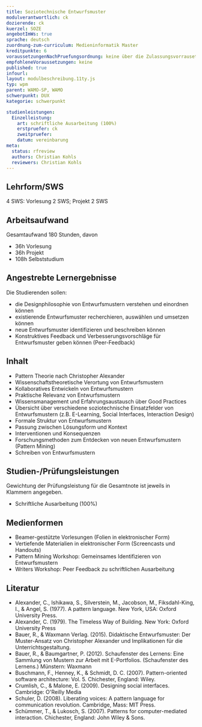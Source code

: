 ```yaml
---
title: Soziotechnische Entwurfsmuster
modulverantwortlich: ck
dozierende: ck
kuerzel: SOZE
angebotImWs: true
sprache: deutsch
zuordnung-zum-curriculum: Medieninformatik Master
kreditpunkte: 6
voraussetzungenNachPruefungsordnung: keine über die Zulassungsvorrausetzungen zum Studium hinausgehenden
empfohleneVoraussetzungen: keine
published: true
infourl: 
layout: modulbeschreibung.11ty.js
typ: wpm
parent: WAMO-SP, WAMO
schwerpunkt: DUX
kategorie: schwerpunkt

studienleistungen:
  Einzelleistung:
    art: schriftliche Ausarbeitung (100%)
    erstpruefer: ck
    zweitpruefer: 
    datum: vereinbarung
meta:
  status: rfreview   
  authors: Christian Kohls
  reviewers: Christian Kohls
---
```


## Lehrform/SWS

4 SWS: Vorlesung 2 SWS; Projekt 2 SWS

## Arbeitsaufwand

Gesamtaufwand 180 Stunden, davon 

- 36h Vorlesung 
- 36h Projekt
- 108h Selbststudium 

## Angestrebte Lernergebnisse
Die Studierenden sollen:
- die Designphilosophie von Entwurfsmustern verstehen und einordnen können
- existierende Entwurfsmuster recherchieren, auswählen und umsetzen können
- neue Entwurfsmuster identifizieren und beschreiben können
- Konstruktives Feedback und Verbesserungsvorschläge für Entwurfsmuster geben können (Peer-Feedback)

## Inhalt
- Pattern Theorie nach Christopher Alexander
- Wissenschaftstheoretische Verortung von Entwurfsmustern
- Kollaboratives Entwickeln von Entwurfsmustern
- Praktische Relevanz von Entwurfsmustern 
- Wissensmanagement und Erfahrungsaustausch über Good Practices
- Übersicht über verschiedene soziotechnische Einsatzfelder von Entwurfsmustern (z.B. E-Learning, Social Interfaces, Interaction Design)
- Formale Struktur von Entwurfsmustern
- Passung zwischen Lösungsform und Kontext
- Interventionen und Konsequenzen
- Forschungsmethoden zum Entdecken von neuen Entwurfsmustern (Pattern Mining)
- Schreiben von Entwurfsmustern

## Studien-/Prüfungsleistungen
Gewichtung der Prüfungsleistung für die Gesamtnote ist jeweils in Klammern angegeben.
- Schriftliche Ausarbeitung (100%)

## Medienformen
- Beamer-gestützte Vorlesungen (Folien in elektronischer Form)
- Vertiefende Materialien in elektronischer Form (Screencasts und Handouts)
- Pattern Mining Workshop: Gemeinsames Identifizieren von Entwurfsmustern
- Writers Workshop: Peer Feedback zu schriftlichen Ausarbeitung



## Literatur
- Alexander, C., Ishikawa, S., Silverstein, M., Jacobson, M., Fiksdahl-King, I., & Angel, S. (1977). A pattern language. New York, USA: Oxford University Press.
- Alexander, C. (1979). The Timeless Way of Building. New York: Oxford University Press
- Bauer, R., & Waxmann Verlag. (2015). Didaktische Entwurfsmuster: Der Muster-Ansatz von Christopher Alexander und Implikationen für die Unterrichtsgestaltung. 
- Bauer, R., & Baumgartner, P. (2012). Schaufenster des Lernens: Eine Sammlung von Mustern zur Arbeit mit E-Portfolios. (Schaufenster des Lernens.) Münstern: Waxmann
- Buschmann, F., Henney, K., & Schmidt, D. C. (2007). Pattern-oriented software architecture: Vol. 5. Chichester, England: Wiley.
- Crumlish, C., & Malone, E. (2009). Designing social interfaces. Cambridge: O'Reilly Media
- Schuler, D. (2008). Liberating voices: A pattern language for communication revolution. Cambridge, Mass: MIT Press.
- Schümmer, T., & Lukosch, S. (2007). Patterns for computer-mediated interaction. Chichester, England: John Wiley & Sons.

